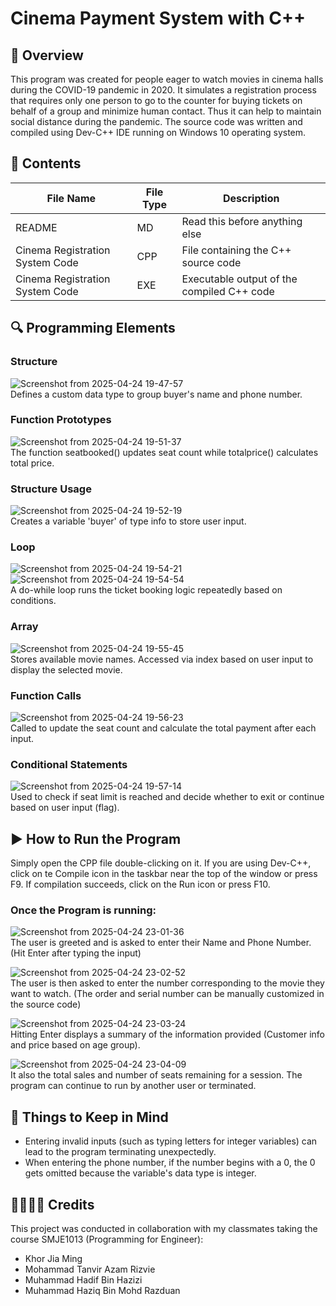 # Cinema Payment System with C++  

## 📝 __Overview__  
This program was created for people eager to watch movies in cinema halls during the COVID-19 pandemic in 2020. It simulates a registration process that requires only one person to go to the counter for buying tickets on behalf of a group and minimize human contact. Thus it can help to maintain social distance during the pandemic.
The source code was written and compiled using Dev-C++ IDE running on Windows 10 operating system.  

## 📂 __Contents__  
| File Name | File Type | Description |
|-----------|-----------|-------------|
| README | MD | Read this before anything else |
| Cinema Registration System Code | CPP | File containing the C++ source code |
| Cinema Registration System Code | EXE | Executable output of the compiled C++ code |  

## 🔍 __Programming Elements__    
### Structure  
![Screenshot from 2025-04-24 19-47-57](https://github.com/user-attachments/assets/6de9f72d-1fc2-4aac-926f-0f1394e2ed1b)  
Defines a custom data type to group buyer's name and phone number.  
  
### Function Prototypes  
![Screenshot from 2025-04-24 19-51-37](https://github.com/user-attachments/assets/95adc2c6-6695-440a-8add-7144d00832fa)  
The function seatbooked() updates seat count while totalprice() calculates total price.  
  
### Structure Usage  
![Screenshot from 2025-04-24 19-52-19](https://github.com/user-attachments/assets/901c3789-c364-4604-af22-c23c74a62b31)  
Creates a variable 'buyer' of type info to store user input.  
  
### Loop  
![Screenshot from 2025-04-24 19-54-21](https://github.com/user-attachments/assets/50cb51e9-4e83-4856-a081-b2a4012e775a)  
![Screenshot from 2025-04-24 19-54-54](https://github.com/user-attachments/assets/de116332-940d-4175-a9be-a0ce5e27142e)  
A do-while loop runs the ticket booking logic repeatedly based on conditions.  
  
### Array  
![Screenshot from 2025-04-24 19-55-45](https://github.com/user-attachments/assets/91e95dc5-c985-46a0-9499-f75907161655)  
Stores available movie names. Accessed via index based on user input to display the selected movie.  
  
### Function Calls  
![Screenshot from 2025-04-24 19-56-23](https://github.com/user-attachments/assets/5a8d98c4-355d-4be8-8b55-fb4c1670038c)  
Called to update the seat count and calculate the total payment after each input.  
  
### Conditional Statements  
![Screenshot from 2025-04-24 19-57-14](https://github.com/user-attachments/assets/b0cf05ca-47c2-41ad-b9c4-e5e346703436)  
Used to check if seat limit is reached and decide whether to exit or continue based on user input (flag).  

  
## ▶️ __How to Run the Program__  
Simply open the CPP file double-clicking on it. If you are using Dev-C++, click on te Compile icon in the taskbar near the top of the window or press F9. If compilation succeeds, click on the Run icon or press F10.  
  
### Once the Program is running:  
![Screenshot from 2025-04-24 23-01-36](https://github.com/user-attachments/assets/319c4e1d-afd4-4dbe-8be9-84bec25502ab)  
The user is greeted and is asked to enter their Name and Phone Number. (Hit Enter after typing the input)  

![Screenshot from 2025-04-24 23-02-52](https://github.com/user-attachments/assets/acb72b1b-3ac9-4d8a-a9c7-18e2ed1cf785)  
The user is then asked to enter the number corresponding to the movie they want to watch. (The order and serial number can be manually customized in the source code)  

![Screenshot from 2025-04-24 23-03-24](https://github.com/user-attachments/assets/3abe566f-1973-4868-b729-70eed2e6dd74)  
Hitting Enter displays a summary of the information provided (Customer info and price based on age group).  

![Screenshot from 2025-04-24 23-04-09](https://github.com/user-attachments/assets/531cc2d9-722f-403a-98a8-f70d0ea97e2e)  
It also the total sales and number of seats remaining for a session. The program can continue to run by another user or terminated.  

## 📌 __Things to Keep in Mind__  
* Entering invalid inputs (such as typing letters for integer variables) can lead to the program terminating unexpectedly.  
* When entering the phone number, if the number begins with a 0, the 0 gets omitted because the variable's data type is integer.  

## 🫱🏻‍🫲🏼 __Credits__  
This project was conducted in collaboration with my classmates taking the course SMJE1013 (Programming for Engineer):  
* Khor Jia Ming  
* Mohammad Tanvir Azam Rizvie  
* Muhammad Hadif Bin Hazizi  
* Muhammad Haziq Bin Mohd Razduan  
